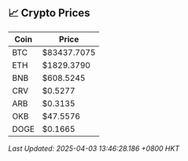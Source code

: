 ## 📈 Crypto Prices

| Coin | Price |
| ---- | ----- |
| BTC | $83437.7075 |
| ETH | $1829.3790 |
| BNB | $608.5245 |
| CRV | $0.5277 |
| ARB | $0.3135 |
| OKB | $47.5576 |
| DOGE | $0.1665 |

_Last Updated: 2025-04-03 13:46:28.186 +0800 HKT_